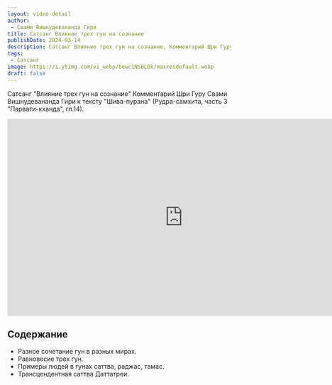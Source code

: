 ```yaml
---
layout: video-detail
author:
 - Свами Вишнудевананда Гири
title: Сатсанг Влияние трех гун на сознание
publishDate: 2024-03-14
description: Сатсанг Влияние трех гун на сознание. Комментарий Шри Гуру Свами Вишнудевананда Гири к тексту "Шива-пурана" (Рудра-самхита, часть 3 "Парвати-кханда", гл.14).
tags: 
 - Сатсанг
image: https://i.ytimg.com/vi_webp/bewc1NSBLOk/maxresdefault.webp
draft: false
---
```


 Сатсанг "Влияние трех гун на сознание"
Комментарий Шри Гуру Свами Вишнудевананда Гири к тексту "Шива-пурана" (Рудра-самхита, часть 3 "Парвати-кханда", гл.14).

<iframe width="790" height="444" src="https://www.youtube.com/embed/bewc1NSBLOk" frameborder="0" allowfullscreen=""></iframe> 

## Содержание
- Разное сочетание гун в разных мирах.
- Равновесие трех гун.
- Примеры людей в гунах саттва, раджас, тамас.
- Трансцендентная саттва Даттатреи.
